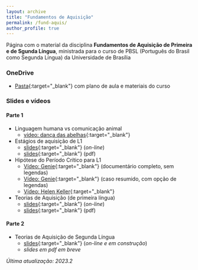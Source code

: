 ```yaml
---
layout: archive
title: "Fundamentos de Aquisição"
permalink: /fund-aquis/
author_profile: true
---
```


Página com o material da disciplina **Fundamentos de Aquisição de Primeira e de Sgunda Língua**, ministrada para o curso de PBSL (Português do Brasil como Segunda Língua) da Universidade de Brasília

### OneDrive
- [Pasta](https://unbbr-my.sharepoint.com/:f:/g/personal/ronaldo_junior_unb_br/Ep2r7XBBiLRDsaC2Cnmxr7EBoRV-oDsjkSjeFOCP46HFHw?e=2gWPsU){:target="_blank"} com plano de aula e materiais do curso

### Slides e vídeos

#### Parte 1

- Linguagem humana vs comunicação animal
  + [vídeo: dança das abelhas](https://www.youtube.com/watch?v=bFDGPgXtK-U&t=6s){:target="_blank"}
- Estágios de aquisição de L1
  + [slides](/FundAquis/slides/FundAquis-1/FundAquis-1.html){:target="_blank"} (*on-line*)
  + [slides](/files/FundAquis-1.pdf){:target="_blank"} (pdf)
- Hipótese do Período Crítico para L1
  + [Vídeo: Genie](https://dai.ly/x3i5x05){:target="_blank"} (documentário completo, sem legendas)
  + [Vídeo: Genie](https://youtu.be/wqflmQ5TaFQ?si=FCZq3eL24nMES3kh){:target="_blank"} (caso resumido, com opção de legendas)
  + [Vídeo: Helen Keller](https://youtu.be/8ch_H8pt9M8?si=b65__vf7JKsXUyP1){:target="_blank"}
- Teorias de Aquisição (de primeira língua)
  + [slides](/FundAquis/slides/FundAquis-2/FundAquis-2.html){:target="_blank"} (*on-line*)
  + [slides](/files/FundAquis-2.pdf){:target="_blank"} (pdf)

#### Parte 2

- Teorias de Aquisição de Segunda Língua
  + [slides](/FundAquis/slides/FundAquis-3/FundAquis-3.html){:target="_blank"} (*on-line e em construção*)
  + *slides em pdf em breve*

*Última atualização: 2023.2*

<!--

{% include base_path %}

{% for post in site.teaching reversed %}
  {% include archive-single.html %}
{% endfor %}

-->
